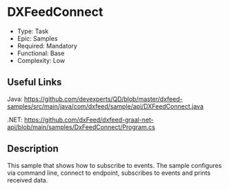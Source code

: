 # DXFeedConnect

* Type: Task
* Epic: Samples
* Required: Mandatory
* Functional: Base
* Complexity: Low

## Useful Links

Java:
https://github.com/devexperts/QD/blob/master/dxfeed-samples/src/main/java/com/dxfeed/sample/api/DXFeedConnect.java

.NET:
https://github.com/dxFeed/dxfeed-graal-net-api/blob/main/samples/DxFeedConnect/Program.cs

## Description

This sample that shows how to subscribe to events.
The sample configures via command line, connect to endpoint, subscribes to events and prints received data.
